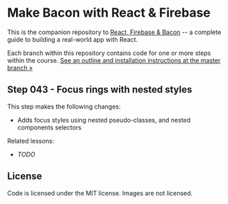Make Bacon with React & Firebase
================================

This is the companion repository to [React, Firebase & Bacon](https://frontarm.com/bacon) -- a complete guide to building a real-world app with React.

Each branch within this repository contains code for one or more steps within the course. [See an outline and installation instructions at the master branch &raquo;](https://github.com/frontarm/react-firebase-bacon)


Step 043 - Focus rings with nested styles
--------

This step makes the following changes:

- Adds focus styles using nested pseudo-classes, and nested components selectors

Related lessons:

- *TODO*


License
-------

Code is licensed under the MIT license. Images are not licensed.